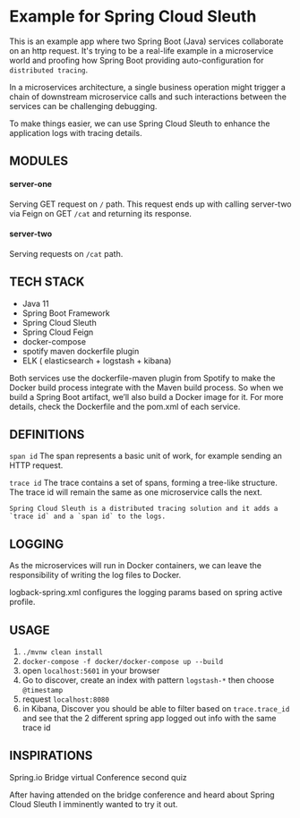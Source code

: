 # Example for Spring Cloud Sleuth 

This is an example app where two Spring Boot (Java) services collaborate on an http request.
It's trying to be a real-life example in a microservice world and proofing how Spring Boot providing auto-configuration for `distributed tracing`.


In a microservices architecture, a single business operation might trigger a chain of downstream microservice calls 
and such interactions between the services can be challenging debugging. 

To make things easier, we can use Spring Cloud Sleuth to enhance the application logs with tracing details.


## MODULES

#### server-one
Serving  GET request on `/` path. This request ends up with calling server-two via Feign on GET `/cat`
and returning its response.

#### server-two
Serving requests on `/cat` path.

## TECH STACK
- Java 11
- Spring Boot Framework
- Spring Cloud Sleuth
- Spring Cloud Feign
- docker-compose
- spotify maven dockerfile plugin
- ELK ( elasticsearch + logstash + kibana)

Both services use the dockerfile-maven plugin from Spotify to make the Docker build process integrate with the Maven build process. 
So when we build a Spring Boot artifact, we’ll also build a Docker image for it. 
For more details, check the Dockerfile and the pom.xml of each service.

## DEFINITIONS
`span id` The span represents a basic unit of work, for example sending an HTTP request.

`trace id` The trace contains a set of spans, forming a tree-like structure. The trace id will remain the same as one microservice calls the next.


```
Spring Cloud Sleuth is a distributed tracing solution and it adds a `trace id` and a `span id` to the logs.
```

## LOGGING
As the microservices will run in Docker containers, we can leave the responsibility of writing the log files to Docker. 

logback-spring.xml configures the logging params based on spring active profile.

## USAGE

1. `./mvnw clean install`
2. `docker-compose -f docker/docker-compose up --build`
3. open `localhost:5601` in your browser
4. Go to discover, create an index with pattern `logstash-*` then choose `@timestamp`
5. request `localhost:8080`
6. in Kibana, Discover you should be able to filter based on `trace.trace_id` and see that the 2 different spring app logged out info with the same trace id


## INSPIRATIONS

Spring.io Bridge virtual Conference second quiz

After having attended on the bridge conference and heard about Spring Cloud Sleuth I imminently wanted to try it out.